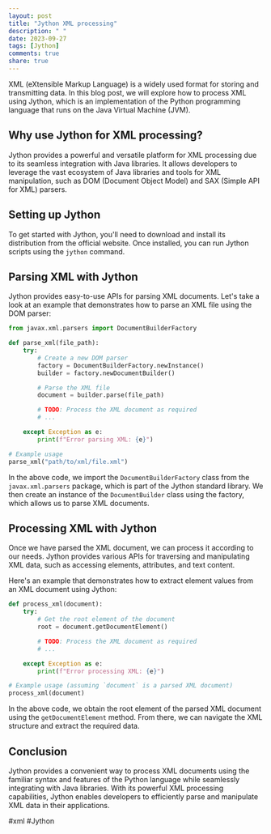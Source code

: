 ```yaml
---
layout: post
title: "Jython XML processing"
description: " "
date: 2023-09-27
tags: [Jython]
comments: true
share: true
---
```


XML (eXtensible Markup Language) is a widely used format for storing and transmitting data. In this blog post, we will explore how to process XML using Jython, which is an implementation of the Python programming language that runs on the Java Virtual Machine (JVM).

## Why use Jython for XML processing?

Jython provides a powerful and versatile platform for XML processing due to its seamless integration with Java libraries. It allows developers to leverage the vast ecosystem of Java libraries and tools for XML manipulation, such as DOM (Document Object Model) and SAX (Simple API for XML) parsers.

## Setting up Jython

To get started with Jython, you'll need to download and install its distribution from the official website. Once installed, you can run Jython scripts using the `jython` command.

## Parsing XML with Jython

Jython provides easy-to-use APIs for parsing XML documents. Let's take a look at an example that demonstrates how to parse an XML file using the DOM parser:

```python
from javax.xml.parsers import DocumentBuilderFactory

def parse_xml(file_path):
    try:
        # Create a new DOM parser
        factory = DocumentBuilderFactory.newInstance()
        builder = factory.newDocumentBuilder()

        # Parse the XML file
        document = builder.parse(file_path)

        # TODO: Process the XML document as required
        # ...

    except Exception as e:
        print(f"Error parsing XML: {e}")

# Example usage
parse_xml("path/to/xml/file.xml")
```

In the above code, we import the `DocumentBuilderFactory` class from the `javax.xml.parsers` package, which is part of the Jython standard library. We then create an instance of the `DocumentBuilder` class using the factory, which allows us to parse XML documents.

## Processing XML with Jython

Once we have parsed the XML document, we can process it according to our needs. Jython provides various APIs for traversing and manipulating XML data, such as accessing elements, attributes, and text content.

Here's an example that demonstrates how to extract element values from an XML document using Jython:

```python
def process_xml(document):
    try:
        # Get the root element of the document
        root = document.getDocumentElement()

        # TODO: Process the XML document as required
        # ...

    except Exception as e:
        print(f"Error processing XML: {e}")

# Example usage (assuming `document` is a parsed XML document)
process_xml(document)
```

In the above code, we obtain the root element of the parsed XML document using the `getDocumentElement` method. From there, we can navigate the XML structure and extract the required data.

## Conclusion

Jython provides a convenient way to process XML documents using the familiar syntax and features of the Python language while seamlessly integrating with Java libraries. With its powerful XML processing capabilities, Jython enables developers to efficiently parse and manipulate XML data in their applications.

#xml #Jython